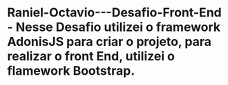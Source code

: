 # Raniel-Octavio---Desafio-Front-End - Nesse Desafio utilizei o framework AdonisJS para criar o projeto, para realizar o front End, utilizei o flamework Bootstrap.
